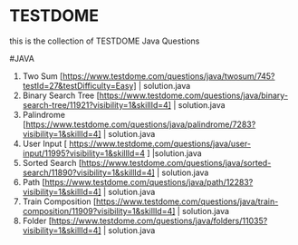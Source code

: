 # TESTDOME
this is the collection of TESTDOME Java Questions

#JAVA

1) Two Sum [https://www.testdome.com/questions/java/twosum/745?testId=27&testDifficulty=Easy] | solution.java 
2) Binary Search Tree [https://www.testdome.com/questions/java/binary-search-tree/11921?visibility=1&skillId=4] | solution.java
3) Palindrome [https://www.testdome.com/questions/java/palindrome/7283?visibility=1&skillId=4] | solution.java
4) User Input [ https://www.testdome.com/questions/java/user-input/11995?visibility=1&skillId=4 ] |solution.java
5) Sorted Search [https://www.testdome.com/questions/java/sorted-search/11890?visibility=1&skillId=4] | solution.java
6) Path [https://www.testdome.com/questions/java/path/12283?visibility=1&skillId=4] | solution.java
7) Train Composition [https://www.testdome.com/questions/java/train-composition/11909?visibility=1&skillId=4] | solution.java
8) Folder [https://www.testdome.com/questions/java/folders/11035?visibility=1&skillId=4] | solution.java



